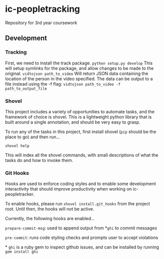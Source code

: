 ic-peopletracking
=================

Repository for 3rd year coursework

## Development

### Tracking

First, we need to install the track package.
`python setup.py develop` This will setup symlinks for the package, and allow changes to be made to the original.
`vidtojson path_to_video` Will return JSON data containing the location of the person in the video specified.
The data can be output to a file instead using the -f flag:
`vidtojson path_to_video -f path_to_output_file`

### Shovel

This project includes a variety of opportunities to automate tasks, and the framework of choice
is shovel. This is a lightweight python library that is built around a single annotation, and
should be very easy to grasp.

To run any of the tasks in this project, first install shovel (`pip` should be the place to go)
and then run...

    shovel help

This will index all the shovel commands, with small descriptions of what the tasks do and how
to invoke them.

### Git Hooks

Hooks are used to enforce coding styles and to enable some development interactivity that should
improve productivity when working on ic-peopletracker.

To enable hooks, please run `shovel install.git_hooks` from the project root. Until then, the hooks
will not be active.

Currently, the following hooks are enabled...

`prepare-commit-msg`: used to append output from \*`ghi` to commit messages

`pre-commit`: runs code styling checks and prompts user to accept violations

\* `ghi` is a ruby gem to inspect github issues, and can be installed by running `gem install ghi`



